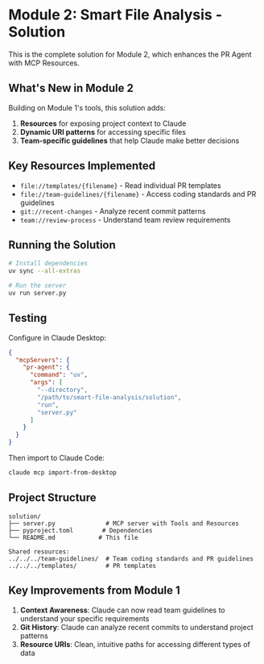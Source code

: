 # Module 2: Smart File Analysis - Solution

This is the complete solution for Module 2, which enhances the PR Agent with MCP Resources.

## What's New in Module 2

Building on Module 1's tools, this solution adds:

1. **Resources** for exposing project context to Claude
2. **Dynamic URI patterns** for accessing specific files
3. **Team-specific guidelines** that help Claude make better decisions

## Key Resources Implemented

- `file://templates/{filename}` - Read individual PR templates
- `file://team-guidelines/{filename}` - Access coding standards and PR guidelines
- `git://recent-changes` - Analyze recent commit patterns
- `team://review-process` - Understand team review requirements

## Running the Solution

```bash
# Install dependencies
uv sync --all-extras

# Run the server
uv run server.py
```

## Testing

Configure in Claude Desktop:
```json
{
  "mcpServers": {
    "pr-agent": {
      "command": "uv",
      "args": [
        "--directory",
        "/path/to/smart-file-analysis/solution",
        "run",
        "server.py"
      ]
    }
  }
}
```

Then import to Claude Code:
```bash
claude mcp import-from-desktop
```

## Project Structure

```
solution/
├── server.py              # MCP server with Tools and Resources
├── pyproject.toml        # Dependencies
└── README.md            # This file

Shared resources:
../../../team-guidelines/  # Team coding standards and PR guidelines
../../../templates/        # PR templates
```

## Key Improvements from Module 1

1. **Context Awareness**: Claude can now read team guidelines to understand your specific requirements
2. **Git History**: Claude can analyze recent commits to understand project patterns
3. **Resource URIs**: Clean, intuitive paths for accessing different types of data